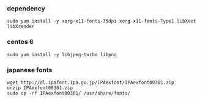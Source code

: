 ### dependency

	sudo yum install -y xorg-x11-fonts-75dpi xorg-x11-fonts-Type1 libXext libXrender 


### centos 6

	sudo yum install -y libjpeg-turbo libpng


### japanese fonts

	wget http://dl.ipafont.ipa.go.jp/IPAexfont/IPAexfont00301.zip
	unzip IPAexfont00301.zip 
	sudo cp -rf IPAexfont00301/ /usr/share/fonts/
